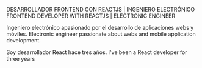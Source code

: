 DESARROLLADOR FRONTEND CON REACTJS | INGENIERO ELECTRÓNICO
FRONTEND DEVELOPER WITH REACTJS | ELECTRONIC ENGINEER

Ingeniero electrónico apasionado por el desarrollo de aplicaciones webs y móviles.
Electronic engineer passionate about webs and mobile application development.

Soy desarrollador React hace tres años.
I've been a React developer for three years
